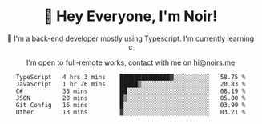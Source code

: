 <div align="center">

<h1 align="center">👋 Hey Everyone, I'm Noir! </h1>
  

 🎉  I'm a back-end developer mostly using Typescript. I'm currently learning c

   
<p align="center">

  I'm open to full-remote works, contact with me on [hi@noirs.me](mailto:hi@noirs.me)
 
 </p>
   

  
<!--START_SECTION:waka-->

```text
TypeScript   4 hrs 3 mins    ██████████████▓░░░░░░░░░░   58.75 %
JavaScript   1 hr 26 mins    █████▒░░░░░░░░░░░░░░░░░░░   20.83 %
C#           33 mins         ██░░░░░░░░░░░░░░░░░░░░░░░   08.19 %
JSON         20 mins         █▒░░░░░░░░░░░░░░░░░░░░░░░   05.00 %
Git Config   16 mins         █░░░░░░░░░░░░░░░░░░░░░░░░   03.99 %
Other        13 mins         ▓░░░░░░░░░░░░░░░░░░░░░░░░   03.21 %
```

<!--END_SECTION:waka-->
